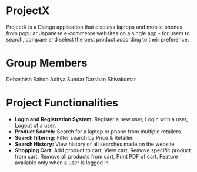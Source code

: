 # ProjectX
ProjectX is a Django application that displays laptops and mobile phones from popular Japanese e-commerce websites on a single app - for users to search, compare and select the best product according to their preference.

# Group Members									   
  Debashish Sahoo
  Aditya Sundar
  Darshan Shivakumar


# Project Functionalities
- **Login and Registration System:** 
Register a new user, Login with a user, Logout of a user.
- **Product Search:** 
Search for a laptop or phone from multiple retailers.
- **Search filtering:** 
Filter search by Price & Retailer.
- **Search History:** 
View history of all searches made on the website
- **Shopping Cart**: 
Add product to cart, View cart, Remove specific product from cart, Remove all products from cart, Print PDF of cart. Feature available only when a user is logged in

